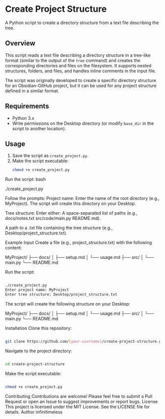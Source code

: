 
# Create Project Structure

A Python script to create a directory structure from a text file describing the tree.

## Overview

This script reads a text file describing a directory structure in a tree-like format (similar to the output of the `tree` command) and creates the corresponding directories and files on the filesystem. It supports nested structures, folders, and files, and handles inline comments in the input file.

The script was originally developed to create a specific directory structure for an Obsidian-GitHub project, but it can be used for any project structure defined in a similar format.

## Requirements

- Python 3.x
- Write permissions on the Desktop directory (or modify `base_dir` in the script to another location).

## Usage

1. Save the script as `create_project.py`.
2. Make the script executable:
   ```bash
   chmod +x create_project.py

Run the script:
bash

./create_project.py

Follow the prompts:
Project name: Enter the name of the root directory (e.g., MyProject). The script will create this directory on your Desktop.

Tree structure: Enter either:
A space-separated list of paths (e.g., docs/notes.txt src/code/main.py README.md).

A path to a .txt file containing the tree structure (e.g., Desktop/project_structure.txt).

Example Input
Create a file (e.g., project_structure.txt) with the following content:

MyProject/
├── docs/
│   ├── setup.md
│   └── usage.md
├── src/
│   └── main.py
└── README.md

Run the script:
```bash

./create_project.py
Enter project name: MyProject
Enter tree structure: Desktop/project_structure.txt
```
The script will create the following structure on your Desktop:

MyProject/
├── docs/
│   ├── setup.md
│   └── usage.md
├── src/
│   └── main.py
└── README.md

Installation
Clone this repository:
```bash

git clone https://github.com/[your-username]/create-project-structure.git
```

Navigate to the project directory:
```bash

cd create-project-structure
```
Make the script executable:

```bash

chmod +x create_project.py
```
Contributing
Contributions are welcome! Please feel free to submit a Pull Request or open an Issue to suggest improvements or report bugs.
License
This project is licensed under the MIT License. See the LICENSE file for details.
Author
infinitimeless

